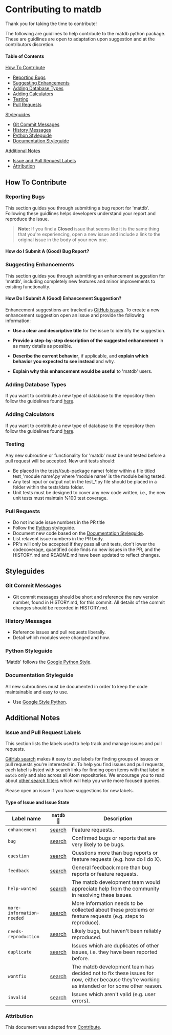 # Contributing to matdb

Thank you for taking the time to contribute!

The following are guidlines to help contribute to the matdb python
package. These are guidlines are open to adaptation upon suggestion
and at the contributors discretion.

#### Table of Contents

[How To Contribute](#how-to-contribute)
  * [Reporting Bugs](#reporting-bugs)
  * [Suggesting Enhancements](#suggesting-enhancements)
  * [Adding Database Types](#adding-database-types)
  * [Adding Calculators](#adding-calculators)
  * [Testing](#testing)
  * [Pull Requests](#pull-requests)

[Styleguides](#styleguides)
  * [Git Commit Messages](#git-commit-messages)
  * [History Messages](#history-messages)
  * [Python Styleguide](#python-styleguide)
  * [Documentation Styleguide](#documentation-styleguide)

[Additional Notes](#additional-notes)
  * [Issue and Pull Request Labels](#issue-and-pull-request-labels)
  * [Attribution](#attribution)

## How To Contribute

### Reporting Bugs

This section guides you through submitting a bug report for
'matdb'. Following these guidlines helps developers understand your
report and reproduce the issue.

> **Note:** If you find a **Closed** issue that seems like it is the
    same thing that you're experiencing, open a new issue and include
    a link to the original issue in the body of your new one.

#### How do I Submit A (Good) Bug Report?


### Suggesting Enhancements

This section guides you through submitting an enhancement suggestion
for 'matdb', including completely new features and minor improvements to
existing functionality. 

#### How Do I Submit A (Good) Enhancement Suggestion?

Enhancement suggestions are tracked as [GitHub
issues](https://guides.github.com/features/issues/). To create a new
enhancement suggestion open an issue and provide the following
information:

* **Use a clear and descriptive title** for the issue to identify the
    suggestion.
* **Provide a step-by-step description of the suggested enhancement**
    in as many details as possible.
* **Describe the current behavior**, if applicable, and **explain
    which behavior you expected to see instead** and why.

* **Explain why this enhancement would be useful** to 'matdb' users.

### Adding Database Types

If you want to contribute a new type of database to the repository
then follow the guidelines found [here](instructions/Contribute_Database.md).

### Adding Calculators

If you want to contribute a new type of database to the repository
then follow the guidelines found
[here](instructions/Contribute_Calculator.md).

### Testing

Any new subroutine or functionality for 'matdb' must be unit tested
before a pull request will be accepted. New unit tests should:

* Be placed in the tests/(sub-package name) folder within a file titled test_'module
  name'.py where 'module name' is the module being tested.
* Any test input or output not in the test_*.py file should be placed
  in a folder within the tests/data folder.
* Unit tests must be designed to cover any new code written, i.e., the
  new unit tests must maintain %100 test coverage.

### Pull Requests

* Do not include issue numbers in the PR title
* Follow the [Python](#python-styleguide) styleguide.
* Document new code based on the [Documentation Styleguide](#documentation-styleguide).
* List relavent issue numbers in the PR body.
* PR's will only be accepted if they pass all unit tests, don't lower
  the codecoverage, quantified code finds no new issues in the PR, and
  the HISTORY.md and README.md have been updated to reflect changes.

## Styleguides

### Git Commit Messages

* Git commit messages should be short and reference the new version
  number, found in HISTORY.md, for this commit. All details of the
  commit changes should be recorded in HISTORY.md.

### History Messages

* Reference issues and pull requests liberally.
* Detail which modules were changed and how.

### Python Styleguide

'Matdb' follows the [Google Python Style](https://google.github.io/styleguide/pyguide.html).

### Documentation Styleguide

All new subroutines must be documented in order to keep the code maintainable and easy to use.

* Use [Google Style Python](http://sphinxcontrib-napoleon.readthedocs.io/en/latest/example_google.html).

## Additional Notes

### Issue and Pull Request Labels

This section lists the labels used to help track and manage issues and pull requests.

[GitHub search](https://help.github.com/articles/searching-issues/)
makes it easy to use labels for finding groups of issues or pull
requests you're interested in. To help you find issues and pull
requests, each label is listed with search links for finding open
items with that label in `matdb` only and also across all Atom
repositories. We encourage you to read about [other search
filters](https://help.github.com/articles/searching-issues/) which
will help you write more focused queries.

Please open an issue if you have suggestions for new labels.

#### Type of Issue and Issue State

| Label name | `matdb` :mag_right: | Description |
| --- | --- | --- |
| `enhancement` | [search][search-label-enhancement]  | Feature requests. |
| `bug` | [search][search-label-bug] | Confirmed bugs or reports that are very likely to be bugs. |
| `question` | [search][search-label-question] | Questions more than bug reports or feature requests (e.g. how do I do X). |
| `feedback` | [search][search-label-feedback] | General feedback more than bug reports or feature requests. |
| `help-wanted` | [search][search-label-help-wanted] | The matdb development team would appreciate help from the community in resolving these issues. |
| `more-information-needed` | [search][search-label-more-information-needed] | More information needs to be collected about these problems or feature requests (e.g. steps to reproduce). |
| `needs-reproduction` | [search][search-label-needs-reproduction] | Likely bugs, but haven't been reliably reproduced. |
| `duplicate` | [search][search-label-duplicate] | Issues which are duplicates of other issues, i.e. they have been reported before. |
| `wontfix` | [search][search-label-wontfix] | The matdb development team has decided not to fix these issues for now, either because they're working as intended or for some other reason. |
| `invalid` | [search][search-label-invalid] | Issues which aren't valid (e.g. user errors). |

### Attribution

This document was adapted from [Contribute].

[homepage]: http://contributor-covenant.org
[version]: http://contributor-covenant.org/version/1/4/
[Contribute]: https://github.com/atom/atom/blob/master/CONTRIBUTING.md
    
[search-label-enhancement]: https://github.com/rosenbrockc/matdb/issues?q=is%3Aissue+is%3Aopen+label%3Aenhancement
[search-label-bug]: https://github.com/rosenbrockc/matdb/issues?utf8=%E2%9C%93&q=is%3Aissue%20is%3Aopen%20label%3Abug
[search-label-question]: https://github.com/rosenbrockc/matdb/issues?utf8=%E2%9C%93&q=is%3Aissue%20is%3Aopen%20label%3Aquestion
[search-label-feedback]: https://github.com/rosenbrockc/matdb/issues?utf8=%E2%9C%93&q=is%3Aissue%20is%3Aopen%20label%3Afeedback
[search-label-help-wanted]: https://github.com/rosenbrockc/matdb/issues?q=is%3Aissue+is%3Aopen+label%3A%22help+wanted%22
[search-label-beginner]: https://github.com/rosenbrockc/matdb/issues?utf8=%E2%9C%93&q=is%3Aissue%20is%3Aopen%20label%3A%22beginner%22%20
[search-label-more-information-needed]: https://github.com/rosenbrockc/matdb/issues?q=is%3Aopen+is%3Aissue+label%3A%22more+information+needed%22
[search-label-needs-reproduction]: https://github.com/rosenbrockc/matdb/issues?q=is%3Aopen+is%3Aissue+label%3A%22needs+reproduction%22
[search-label-duplicate]: https://github.com/rosenbrockc/matdb/issues?q=is%3Aopen+is%3Aissue+label%3Aduplicate
[search-label-wontfix]: https://github.com/rosenbrockc/matdb/issues?q=is%3Aopen+is%3Aissue+label%3Awontfix
[search-label-invalid]: https://github.com/rosenbrockc/matdb/issues?q=is%3Aopen+is%3Aissue+label%3Ainvalid

[help-wanted]: https://github.com/rosenbrockc/matdb/issues?q=is%3Aissue+is%3Aopen+label%3A%22help+wanted%22
